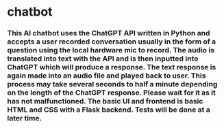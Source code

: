# chatbot

### This AI chatbot uses the ChatGPT API written in Python and accepts a user recorded conversation usually in the form of a question using the local hardware mic to record. The audio is translated into text with the API and is then inputted into ChatGPT which will produce a response. The text response is again made into an audio file and played back to user. This process may take several seconds to half a minute depending on the length of the ChatGPT response. Please wait for it as it has not malfunctioned. The basic UI and frontend is basic HTML and CSS with a Flask backend. Tests will be done at a later time.
